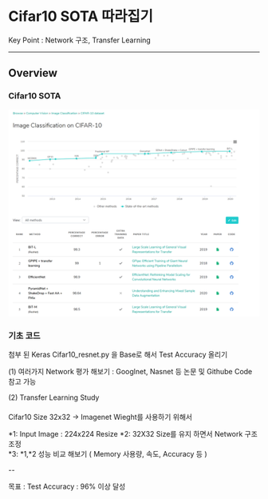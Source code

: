 # Cifar10 SOTA 따라집기

Key Point : Network 구조, Transfer Learning

---

## Overview

### Cifar10 SOTA

![SOTA.png](SOTA.png)

### 기초 코드

 첨부 된 Keras Cifar10_resnet.py 을 Base로 해서 Test Accuracy 올리기
 
 (1) 여러가지 Network 평가 해보기 : Googlnet, Nasnet 등 논문 및 Githube Code 참고 가능
 
 (2) Transfer Learning Study 
 
#### 
   Cifar10 Size 32x32 → Imagenet Wieght를 사용하기 위해서 
   
   *1:  Input Image : 224x224 Resize 
   *2:  32X32 Size를 유지 하면서 Network 구조 조정   
   *3:  *1,*2 성능 비교 해보기 ( Memory 사용량, 속도, Accuracy 등 )
  
-- 
 
 목표 : Test Accuracy : 96% 이상 달성
 
